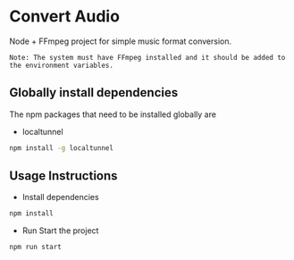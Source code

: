 # Convert Audio

Node + FFmpeg project for simple music format conversion.

`Note: The system must have FFmpeg installed and it should be added to the environment variables.`

## Globally install dependencies

The npm packages that need to be installed globally are

- localtunnel

```bash
npm install -g localtunnel
```

## Usage Instructions

- Install dependencies

```bash
npm install
```

- Run Start the project

```bash
npm run start
```

